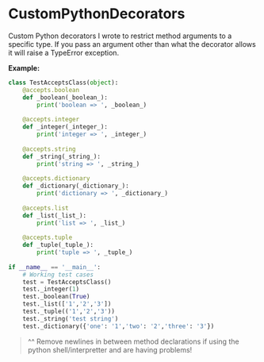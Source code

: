 # CustomPythonDecorators
Custom Python decorators I wrote to restrict method arguments to a specific type. If you pass an argument other than what the decorator allows it will raise a TypeError exception.

**Example:**

```python
class TestAcceptsClass(object):
    @accepts.boolean
    def _boolean(_boolean_):
        print('boolean => ', _boolean_)
        
    @accepts.integer
    def _integer(_integer_):
        print('integer => ', _integer_)
 
    @accepts.string
    def _string(_string_):
        print('string => ', _string_)
 
    @accepts.dictionary
    def _dictionary(_dictionary_):
        print('dictionary => ', _dictionary_)
 
    @accepts.list
    def _list(_list_):
        print('list => ', _list_)
 
    @accepts.tuple
    def _tuple(_tuple_):
        print('tuple => ', _tuple_)
 
if __name__ == '__main__':
    # Working test cases
    test = TestAcceptsClass()
    test._integer(1)
    test._boolean(True)
    test._list(['1','2','3'])
    test._tuple(('1','2','3'))
    test._string('test string')
    test._dictionary({'one': '1','two': '2','three': '3'})
```

> ^^ Remove newlines in between method declarations if using the python shell/interpretter and are having problems!
